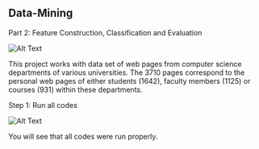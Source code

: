## Data-Mining

Part 2: Feature Construction, Classification and Evaluation

![Alt Text](https://media.giphy.com/media/XD9o33QG9BoMis7iM4/giphy.gif)

This project works with data set of web pages from computer science departments
of various universities. The 3710 pages correspond to the personal web
pages of either students (1642), faculty members (1125) or courses (931) within
these departments.

Step 1: Run all codes

![Alt Text](https://media.giphy.com/media/2bUpP71bbVnZ3x7lgQ/giphy.gif)

You will see that all codes were run properly.

